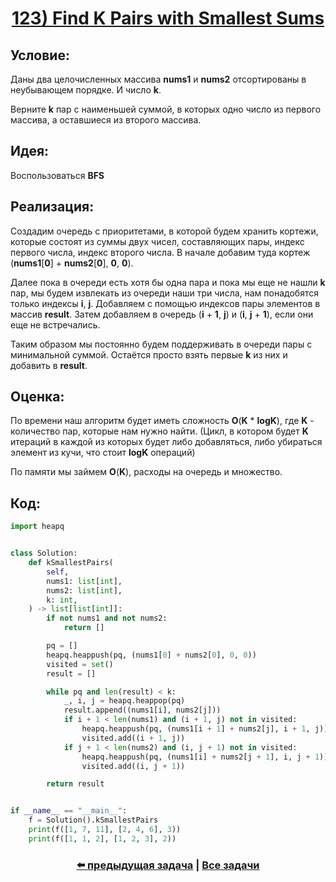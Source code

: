 <div align='center'>
<h1><a href='https://leetcode.com/problems/find-k-pairs-with-smallest-sums/description/'><strong>123) Find K Pairs with Smallest Sums</strong></a></h1>
</div>

## **Условие:**

Даны два целочисленных массива **nums1** и **nums2** отсортированы в неубывающем порядке. И число **k**.

Верните **k** пар с наименьшей суммой, в которых одно число из первого массива, а оставшиеся из второго массива.

## **Идея:**

Воспользоваться **BFS**

## **Реализация:**

Создадим очередь с приоритетами, в которой будем хранить кортежи, которые состоят из суммы двух чисел, составляющих пары, индекс первого числа, индекс второго числа. В начале добавим туда кортеж (**nums1**[**0**] + **nums2**[**0**], **0**, **0**).

Далее пока в очереди есть хотя бы одна пара и пока мы еще не нашли **k** пар, мы будем извлекать из очереди наши три числа, нам понадобятся только индексы **i**, **j**. Добавляем с помощью индексов пары элементов в массив **result**. Затем добавляем в очередь (**i** + **1**, **j**) и (**i**, **j** + **1**), если они еще не встречались.

Таким образом мы постоянно будем поддерживать в очереди пары с минимальной суммой. Остаётся просто взять первые **k** из них и добавить в **result**.



## **Оценка:**

По времени наш алгоритм будет иметь сложность **O**(**K** * **logK**), где **K** - количество пар, которые нам нужно найти. (Цикл, в котором будет **K** итераций в каждой из которых будет либо добавляться, либо убираться элемент из кучи, что стоит **logK** операций)

По памяти мы займем **O**(**K**), расходы на очередь и множество.

## Код:
```python
import heapq


class Solution:
    def kSmallestPairs(
        self,
        nums1: list[int],
        nums2: list[int],
        k: int,
    ) -> list[list[int]]:
        if not nums1 and not nums2:
            return []

        pq = []
        heapq.heappush(pq, (nums1[0] + nums2[0], 0, 0))
        visited = set()
        result = []

        while pq and len(result) < k:
            _, i, j = heapq.heappop(pq)
            result.append((nums1[i], nums2[j]))
            if i + 1 < len(nums1) and (i + 1, j) not in visited:
                heapq.heappush(pq, (nums1[i + 1] + nums2[j], i + 1, j))
                visited.add((i + 1, j))
            if j + 1 < len(nums2) and (i, j + 1) not in visited:
                heapq.heappush(pq, (nums1[i] + nums2[j + 1], i, j + 1))
                visited.add((i, j + 1))

        return result


if __name__ == "__main__":
    f = Solution().kSmallestPairs
    print(f([1, 7, 11], [2, 4, 6], 3))
    print(f([1, 1, 2], [1, 2, 3], 2))

```

<div align='center'><h3><a href='https://github.com/TAskMAster339/PythonAlgorithms/tree/main/122.IPO'>⬅️ предыдущая задача</a>&nbsp;|&nbsp;<a href='https://github.com/TAskMAster339/PythonAlgorithms/tree/main/README.md'>Все задачи</a></h3></div>